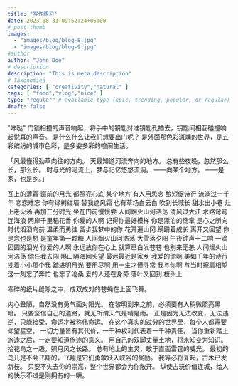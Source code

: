 ```yaml
---
title: "写作练习"
date: 2023-08-31T09:52:24+06:00
# post thumb
images:
  - "images/blog/blog-8.jpg"
  - "images/blog/blog-9.jpg"
#author
author: "John Doe"
# description
description: "This is meta description"
# Taxonomies
categories: [ "creativity","natural" ]
tags: [ "food","vlog","nice" ]
type: "regular" # available type (epic, trending, popular, or regular)
draft: false
---
```


"咔哒"
门锁相撞的声音响起，将手中的钥匙对准钥匙孔插去，钥匙间相互碰撞响起悦耳的声音。
是什么什么让我们想要出门呢？
是外面那色彩斑斓的世界，是五彩缤纷的城市色彩，是多姿多彩的喧闹生活。

[//]: # (<video src="https://www.bilibili.com/festival/2023bnj?bvid=BV1ZY4y1f79x&spm_id_from=333.788.recommend_more_video.1" controls="controls" width="500" height="300"/>)

「风最懂得劲草向往的方向。
天最知道河流奔向的地方。
总有些夜晚，忽然那么长，那么长。
时与光的河流上，梦与记忆悠悠流淌。
——向某个地方。
——是家，也是乡。」

瓦上的薄霜 窗前的月光
都照亮心底 某个地方
有人用思念 酿短促诗行
流淌过一千年 恋恋难忘
你有绿树红墙 替我遮风霜
也有草场白云白 吹到长城长
甜水出小巷 灶上老火汤
再加三分时光 坐在门前慢慢尝
人间烟火山河浩荡 清风过大江
水路弯弯连海浪 两岸千里稻花香
你爱的人啊 记得你最好模样
你是漂泊的终章 是心之所向
时代滔滔向前 温柔而勇往
留步我梦中的你 花开遍山冈
蹒跚着成长 离开又回望
你是念也是想 是童年第一颗糖
人间烟火山河浩荡 大雪落夕阳
午夜钟声十二响 一滴团圆的泪光
你爱的人啊 永远放你在心上
就算已白发苍苍 也别来无恙
人间烟火山河浩荡 你任我去闯
隔山隔海回头望 最远最近是家乡
我爱的你啊 美如千年的诗行
挽着小小那个我 踏进明月光
要用尽啊 用一生才懂寻常
我与你啊 与当时擦肩相望
这一刻忘了奔忙 也忘了沧桑
爱的人还在身旁 落叶又回到 枝头上


零碎的纸片缝隙之中，成双成对的苍蝇在上面飞舞。

内心丑陋，自然没有勇气面对阳光。
在黎明到来之前，必须要有人稍微照亮黑暗。
只要坚信自己的道路，就无所谓天气是晴是雨。
正是因为无法改变，无法违逆，只能接受，命运才被称伟命运。
在这个真实的过分的世界里，每个人都需要仰望星空。
一切力量皆有其代价，一千种权利代表着一千种责任。
当你重新踏上旅途之后，一定要知道旅途的意义。
用自己的双脚丈量土地，将未知变为知识。
拾花鸟之一趣，照月风之长路。 
总有地上的生灵，敢于直面雷霆的威光。
最初的鸟儿是不会飞翔的，飞翔是它们勇敢跃入峡谷的奖励。
我等必将复起，古木已发新枝。
只要不失去你的崇高，整个世界都会为你敞开。
纵使古玩价值连城，给人的快乐不过是刚拥有的一瞬。
